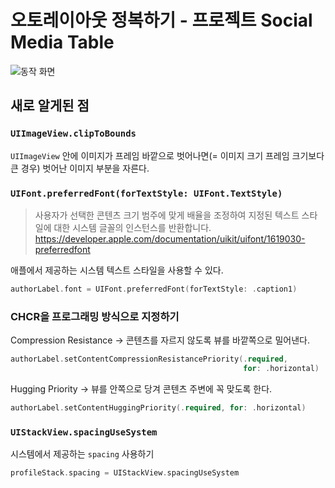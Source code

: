 # 오토레이아웃 정복하기 - 프로젝트 Social Media Table
![동작 화면](./image.gif)

## 새로 알게된 점
### `UIImageView.clipToBounds`

`UIImageView` 안에 이미지가 프레임 바깥으로 벗어나면(= 이미지 크기 프레임 크기보다 큰 경우) 벗어난 이미지 부분을 자른다.

### `UIFont.preferredFont(forTextStyle: UIFont.TextStyle)`

> 사용자가 선택한 콘텐츠 크기 범주에 맞게 배율을 조정하여 지정된 텍스트 스타일에 대한 시스템 글꼴의 인스턴스를 반환합니다.
https://developer.apple.com/documentation/uikit/uifont/1619030-preferredfont

애플에서 제공하는 시스템 텍스트 스타일을 사용할 수 있다.

```swift
authorLabel.font = UIFont.preferredFont(forTextStyle: .caption1)
```

### CHCR을 프로그래밍 방식으로 지정하기

Compression Resistance → 콘텐츠를 자르지 않도록 뷰를 바깥쪽으로 밀어낸다.
```swift
authorLabel.setContentCompressionResistancePriority(.required,
                                                    for: .horizontal)
```
Hugging Priority → 뷰를 안쪽으로 당겨 콘텐츠 주변에 꼭 맞도록 한다.
```swift
authorLabel.setContentHuggingPriority(.required, for: .horizontal)
```

### `UIStackView.spacingUseSystem`
시스템에서 제공하는 `spacing` 사용하기

```swift
profileStack.spacing = UIStackView.spacingUseSystem
```
